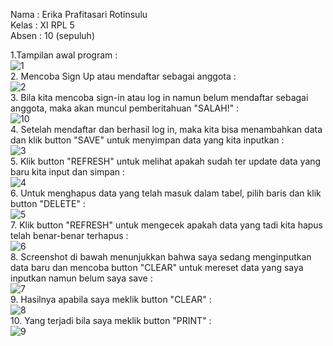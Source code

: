 Nama : Erika Prafitasari Rotinsulu<br>
Kelas : XI RPL 5<br>
Absen : 10 (sepuluh)<br>

1.Tampilan awal program :<br>
![1](https://cloud.githubusercontent.com/assets/22217533/24001652/5292faaa-0a91-11e7-8b79-044229f6b2fa.PNG)<br>
2. Mencoba Sign Up atau mendaftar sebagai anggota :<br>
![2](https://cloud.githubusercontent.com/assets/22217533/24001653/5293b3a0-0a91-11e7-92d6-c53ae159b831.PNG)<br>
3. Bila kita mencoba sign-in atau log in namun belum mendaftar sebagai anggota, maka akan muncul pemberitahuan "SALAH!" : <br>
![10](https://cloud.githubusercontent.com/assets/22217533/24001660/52d8505a-0a91-11e7-9bca-ca1299f0138a.PNG)<br>
4. Setelah mendaftar dan berhasil log in, maka kita bisa menambahkan data dan klik button "SAVE" untuk menyimpan data yang kita inputkan :<br>
![3](https://cloud.githubusercontent.com/assets/22217533/24001655/52981882-0a91-11e7-97b5-cee5aee390a4.PNG)<br>
5. Klik button "REFRESH" untuk melihat apakah sudah ter update data yang baru kita input dan simpan :<br>
![4](https://cloud.githubusercontent.com/assets/22217533/24001661/531e59a6-0a91-11e7-9cdb-0d9942f97fd7.PNG)<br>
6. Untuk menghapus data yang telah masuk dalam tabel, pilih baris dan klik button "DELETE" :<br>
![5](https://cloud.githubusercontent.com/assets/22217533/24001654/5297cabc-0a91-11e7-8c24-3992b9aa064d.PNG)<br>
7. Klik button "REFRESH" untuk mengecek apakah data yang tadi kita hapus telah benar-benar terhapus :<br>
![6](https://cloud.githubusercontent.com/assets/22217533/24001656/52a12ae4-0a91-11e7-85cd-1cecaa5c0911.PNG)<br>
8. Screenshot di bawah menunjukkan bahwa saya sedang menginputkan data baru dan mencoba button "CLEAR" untuk mereset data yang saya inputkan namun belum saya save : <br>
![7](https://cloud.githubusercontent.com/assets/22217533/24001657/52c0a07c-0a91-11e7-86a5-04e4f37beaef.PNG)<br>
9. Hasilnya apabila saya meklik button "CLEAR" : <br>
![8](https://cloud.githubusercontent.com/assets/22217533/24001659/52cd842c-0a91-11e7-91d9-3fe89020b127.PNG)<br>
10. Yang terjadi bila saya meklik button "PRINT" : <br>
![9](https://cloud.githubusercontent.com/assets/22217533/24001658/52c45a00-0a91-11e7-97a3-5b24ef4336f5.PNG)<br>

